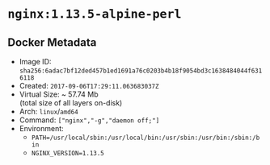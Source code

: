 # `nginx:1.13.5-alpine-perl`

## Docker Metadata

- Image ID: `sha256:6adac7bf12ded457b1ed1691a76c0203b4b18f9054bd3c1638484044f6316118`
- Created: `2017-09-06T17:29:11.063683037Z`
- Virtual Size: ~ 57.74 Mb  
  (total size of all layers on-disk)
- Arch: `linux`/`amd64`
- Command: `["nginx","-g","daemon off;"]`
- Environment:
  - `PATH=/usr/local/sbin:/usr/local/bin:/usr/sbin:/usr/bin:/sbin:/bin`
  - `NGINX_VERSION=1.13.5`
